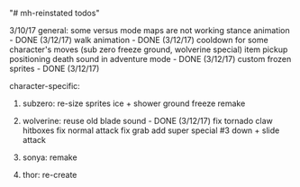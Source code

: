"# mh-reinstated todos" 

3/10/17
general:
some versus mode maps are not working
stance animation - DONE (3/12/17)
walk animation - DONE (3/12/17)
cooldown for some character's moves (sub zero freeze ground, wolverine special)
item pickup positioning
death sound in adventure mode - DONE (3/12/17)
custom frozen sprites - DONE (3/12/17)

character-specific:
1. subzero:
re-size sprites
ice + shower
ground freeze remake 
 
2. wolverine: 
reuse old blade sound - DONE (3/12/17)
fix tornado claw hitboxes
fix normal attack
fix grab
add super special #3
down + slide attack

3. sonya: remake
4. thor: re-create